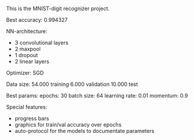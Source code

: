 This is the MNIST-digit recognizer project.

Best accuracy: 0.994327

NN-architecture:
 -  3 convolutional layers
 -  2 maxpool
 -  1 dropout
 -  2 linear layers

Optimizer: SGD

Data size:
54.000 training 
6.000 validation
10.000 test

Best params:
epochs: 30
batch size: 64
learning rate: 0.01
momentum: 0.9

Special features:
- progress bars
- graphics for train/val accuracy over epochs
- auto-protocol for the models to documentate parameters 

